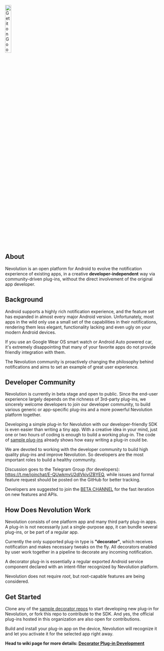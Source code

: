 <a href='https://play.google.com/store/apps/details?id=com.oasisfeng.nevo&referrer=utm_source%3Dgithub%26utm_medium%3Dreadme%26utm_content%3Dbadge'><img height='20%' width='20%' alt='Get it on Google Play' src='https://play.google.com/intl/en_us/badges/images/generic/en_badge_web_generic.png'/></a>

About
-------

Nevolution is an open platform for Android to evolve the notification experience of existing apps, in a creative **developer-independent** way via community-driven plug-ins, without the direct involvement of the original app developer.


Background
------------

Android supports a highly rich notification experience, and the feature set has expanded in almost every major Android version. Unfortunately, most apps in the wild only use a small set of the capabilities in their notifications, rendering them less elegant, functionality lacking and even ugly on your modern Android devices.

If you use an Google Wear OS smart watch or Android Auto powered car, it's extremely disappointing that many of your favorite apps do not provide friendly integration with them.

The Nevolution community is proactively changing the philosophy behind notifications and aims to set an example of great user experience.


Developer Community
---------------------

Nevolution is currently in beta stage and open to public. Since the end-user experience largely depends on the richness of 3rd-party plug-ins, we sincerely welcome developers to join our developer community, to build various generic or app-specific plug-ins and a more powerful Nevolution platform together.

Developing a simple plug-in for Nevolution with our developer-friendly SDK is even easier than writing a tiny app. With a creative idea in your mind, just one or two hours of coding is enough to build a working plug-in. The code of [sample plug-ins](https://github.com/search?q=topic%3Anevolution-decorator+org%3ANevolution) already shows how easy writing a plug-in could be.

We are devoted to working with the developer community to build high quality plug-ins and improve Nevolution. So developers are the most important roles to build a healthy community.

Discussion goes to the Telegram Group (for developers): https://t.me/joinchat/E-QUwkmvU2dlVkivIZBYEQ, while issues and formal feature request should be posted on the GitHub for better tracking.

Developers are suggested to join the [BETA CHANNEL](https://play.google.com/apps/testing/com.oasisfeng.nevo) for the fast iteration on new features and APIs.


How Does Nevolution Work
--------------------------

Nevolution consists of one platform app and many third party plug-in apps. A plug-in is not necessarily just a single-purpose app, it can bundle several plug-ins, or be part of a regular app.

Currently the only supported plug-in type is **"decorator"**, which receives notification and makes necessary tweaks on the fly. All decorators enabled by user work together in a pipeline to decorate any incoming notification.

A decorator plug-in is essentially a regular exported Android service component declared with an intent-filter recognized by Nevolution platform.

Nevolution does not require *root*, but root-capable features are being considered.


Get Started
-------------

Clone any of the [sample decorator repos](https://github.com/search?q=topic%3Anevolution-decorator+org%3ANevolution) to start developing new plug-in for Nevolution, or fork this repo to contribute to the SDK. And yes, the official plug-ins hosted in this organization are also open for contributions.

Build and install your plug-in app on the device, Nevolution will recognize it and let you activate it for the selected app right away.

**Head to wiki page for more details: [Decorator Plug-in Development](https://github.com/Nevolution/sdk/wiki/Decorator-Plugin-Development)**
